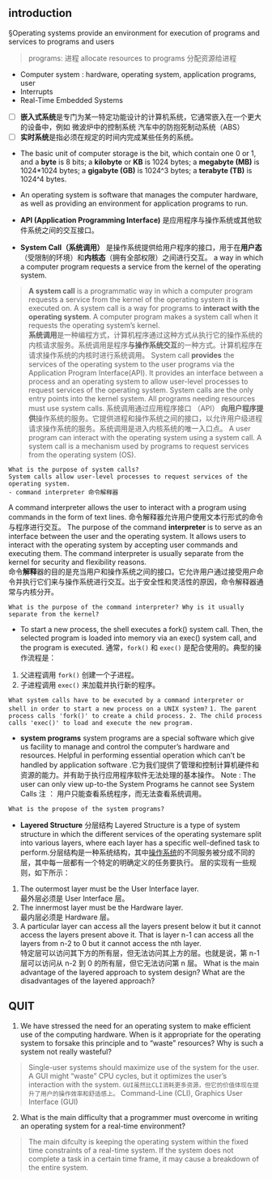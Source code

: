 

## introduction
§Operating systems provide an environment for execution of programs and services to programs and users
> programs: 进程
> allocate resources to programs 分配资源给进程
 - Computer system :  hardware,  operating system,  application programs,  user
 - Interrupts
 - Real-Time Embedded Systems
> 
> 
 - [ ] **嵌入式系统**是专门为某一特定功能设计的计算机系统，它通常嵌入在一个更大的设备中，例如  微波炉中的控制系统  汽车中的防抱死制动系统（ABS）
 - [ ] **实时系统**是指必须在规定的时间内完成某些任务的系统。
 - The basic unit of computer storage is the bit, which contain one 0 or 1, and a **byte** is 8 bits; a **kilobyte** or **KB** is 1024 bytes; a **megabyte (MB)** is 1024*1024 bytes; a **gigabyte (GB)** is 1024^3 bytes; a **terabyte (TB)** is 1024^4 bytes.
 - An operating system is software that manages the computer hardware, as well as providing an environment for application programs to run.

- **API (Application Programming Interface)** 是应用程序与操作系统或其他软件系统之间的交互接口。
- **System Call（系统调用）** 是操作系统提供给用户程序的接口，用于在**用户态**（受限制的环境）和**内核态**（拥有全部权限）之间进行交互。
a way in which a computer program requests a service from the kernel of the operating system.
>****A system call**** is a programmatic way in which a computer program requests a service from the kernel of the operating system it is executed on. A system call is a way for programs to ****interact with the operating system****. A computer program makes a system call when it requests the operating system’s kernel.  
****系统调用****是一种编程方式，计算机程序通过这种方式从执行它的操作系统的内核请求服务。系统调用是程序****与操作系统交互****的一种方式。计算机程序在请求操作系统的内核时进行系统调用。
System call ****provides**** the services of the operating system to the user programs via the Application Program Interface(API). It provides an interface between a process and an operating system to allow user-level processes to request services of the operating system. System calls are the only entry points into the kernel system. All programs needing resources must use system calls.
系统调用通过应用程序接口 （API） ****向用户程序提供****操作系统的服务。它提供进程和操作系统之间的接口，以允许用户级进程请求操作系统的服务。系统调用是进入内核系统的唯一入口点。
A user program can interact with the operating system using a system call.
A system call is a mechanism used by programs to request services from the operating system (OS).

    What is the purpose of system calls?
    System calls allow user-level processes to request services of the operating system.
    - command interpreter 命令解释器
   A command interpreter allows the user to interact with a program using commands in the form of text lines. 命令解释器允许用户使用文本行形式的命令与程序进行交互。
   The purpose of the command **interpreter** is to serve as an interface between the user and the operating system. It allows users to interact with the operating system by accepting user commands and executing them. The command interpreter is usually separate from the kernel for security and flexibility reasons.  
命令**解释**器的目的是充当用户和操作系统之间的接口。它允许用户通过接受用户命令并执行它们来与操作系统进行交互。出于安全性和灵活性的原因，命令解释器通常与内核分开。

    What is the purpose of the command interpreter? Why is it usually separate from the kernel?
- To start a new process, the shell executes a fork() system call. Then, the selected program is loaded into memory via an exec() system call, and the program is executed.
通常，`fork()` 和 `exec()` 是配合使用的。典型的操作流程是：

1.  父进程调用 `fork()` 创建一个子进程。
2.  子进程调用 `exec()` 来加载并执行新的程序。

` What system calls have to be executed by a command interpreter or shell in order to start a new process on a UNIX system? `
`1. The parent process calls 'fork()' to create a child process.
2. The child process calls 'exec()' to load and execute the new program.`

- **system programs**
system programs are a special software which give us facility to manage and control the computer’s hardware and resources. Helpful in performing essential operation which can’t be handled by application software .它为我们提供了管理和控制计算机硬件和资源的能力。并有助于执行应用程序软件无法处理的基本操作。
Note : The user can only view up-to-the System Programs he cannot see System Calls 注 ： 用户只能查看系统程序，而无法查看系统调用。

 `What is the propose of the system programs?`

- **Layered Structure**  分层结构
Layered Structure is a type of system structure in which the different services of the operating systemare split into various layers, where each layer has a specific well-defined task to perform.分层结构是一种系统结构，其中[操作系统](https://www.geeksforgeeks.org/operating-systems/)的不同服务被分成不同的层，其中每一层都有一个特定的明确定义的任务要执行。
层的实现有一些规则，如下所示：
1.  The outermost layer must be the User Interface layer.  
    最外层必须是 User Interface 层。
2.  The innermost layer must be the Hardware layer.  
    最内层必须是 Hardware 层。
3.  A particular layer can access all the layers present below it but it cannot access the layers present above it. That is layer n-1 can access all the layers from n-2 to 0 but it cannot access the nth layer.  
    特定层可以访问其下方的所有层，但无法访问其上方的层。也就是说，第 n-1 层可以访问从 n-2 到 0 的所有层，但它无法访问第 n 层。
     What is the main advantage of the layered approach to system design? What are the disadvantages of the layered approach? 

## QUIT	
 1. We have stressed the need for an operating system to make efficient use of the computing hardware. When is it appropriate for the operating system to forsake this principle and to “waste” resources? Why is such a system not really wasteful?
> Single-user systems should maximize use of the system for the user. A GUI might “waste” CPU cycles, but it optimizes the user’s interaction with the system.
> `GUI虽然比CLI消耗更多资源，但它的价值体现在提升了用户的操作效率和舒适感上。`
> Command-Line  (CLI), Graphics  User  Interface  (GUI)
 2. What is the main difficulty that a programmer must overcome in writing an operating system for a real-time environment?
 >The main difculty is keeping the operating system within the fixed time constraints of a real-time system. If the system does not complete a task in a certain time frame, it may cause a breakdown of the entire system.



<!--stackedit_data:
eyJwcm9wZXJ0aWVzIjoidGl0bGU6IHBpY1xuYXV0aG9yOiBmZW
lcbiIsImRpc2N1c3Npb25zIjp7IjFDOFAxTWFuekFvSkZVTjki
Onsic3RhcnQiOjI4NjAsImVuZCI6Mjk1MSwidGV4dCI6IldoYX
QgaXMgdGhlIHB1cnBvc2Ugb2YgdGhlIGNvbW1hbmQgaW50ZXJw
cmV0ZXI/IFdoeSBpcyBpdCB1c3VhbGx5IHNlcGFyYXRlIGZyb2
3igKYifSwiWDljSnBUOWRJTFYxcXZUYyI6eyJzdGFydCI6Mzg4
NCwiZW5kIjozOTI5LCJ0ZXh0IjoiYFdoYXQgaXMgdGhlIHByb3
Bvc2Ugb2YgdGhlIHN5c3RlbSBwcm9ncmFtcz9gIn0sImhpYUU0
ZVdTTW9hUUpqM0wiOnsic3RhcnQiOjQ3MzYsImVuZCI6NDg1Ni
widGV4dCI6IldoYXQgaXMgdGhlIG1haW4gYWR2YW50YWdlIG9m
IHRoZSBsYXllcmVkIGFwcHJvYWNoIHRvIHN5c3RlbSBkZXNpZ2
4/IFdoYXQgYXJlIHTigKYifX0sImNvbW1lbnRzIjp7Im5sMzd3
ZjhSR1NmVlUwejkiOnsiZGlzY3Vzc2lvbklkIjoiMUM4UDFNYW
56QW9KRlVOOSIsInN1YiI6ImdvOjEwNTI5MTMwNTUxMzgyOTk4
OTAwNyIsInRleHQiOiJJdCByZWFkcyBjb21tYW5kcyBmcm9tIH
RoZSB1c2VyIG9yIGEgZmlsZSBhbmQgZXhlY3V0ZXMgdGhlbSwg
dHVybmluZyB0aGVtIGludG8gb25lIG9yIG1vcmUgc3lzdGVtIG
NhbGxzLlxuICAgIEZvciBzZWN1cml0eSBhbmQgZmxleGliaWxp
dHksIGFuZCBpbnRlcnByZXRlciBtYXkvaXMgc3ViamVjdCB0by
BjaGFuZ2UuIiwiY3JlYXRlZCI6MTczNDg0ODU2MzkxNX0sIjlX
RDI0dmRNbWljSVE1dXAiOnsiZGlzY3Vzc2lvbklkIjoiWDljSn
BUOWRJTFYxcXZUYyIsInN1YiI6ImdvOjEwNTI5MTMwNTUxMzgy
OTk4OTAwNyIsInRleHQiOiJTeXN0ZW0gcHJvZ3JhbXMgY2FuIG
JlIHRob3VnaHQgb2YgYXMgYnVuZGxlcyBvZiB1c2VmdWwgc3lz
dGVtIGNhbGxzLiBUaGV5IHByb3ZpZGUgYmFzaWMgZnVuY3Rpb2
5hbGl0eSB0byB1c2VycyBzbyB0aGF0IHVzZXJzIGRvIG5vdCBu
ZWVkIHRvIHdyaXRlIHRoZWlyIG93biBwcm9ncmFtcyB0byBzb2
x2ZSBjb21tb24gcHJvYmxlbXMuXG7ns7vnu5/nqIvluo/lj6/k
u6XooqvnnIvkvZzmmK/mnInnlKjnmoTns7vnu5/osIPnlKjnmo
Tpm4blkIjjgILlroPku6zkuLrnlKjmiLfmj5Dkvpvln7rmnKzl
ip/og73vvIzkvb/nlKjmiLfml6DpnIDnvJblhpnoh6rlt7Hnmo
TnqIvluo/mnaXop6PlhrPluLjop4Hpl67popjjgIIiLCJjcmVh
dGVkIjoxNzM0ODQ4Njc2MzA4fSwiMjR5SFAzZmtTVndLUFBtNC
I6eyJkaXNjdXNzaW9uSWQiOiJoaWFFNGVXU01vYVFKajNMIiwi
c3ViIjoiZ286MTA1MjkxMzA1NTEzODI5OTg5MDA3IiwidGV4dC
I6IlRoZSBzeXN0ZW0gaXMgZWFzaWVyIHRvIGRlYnVnIGFuZCBt
b2RpZnkgYmVjYXVzZSBjaGFuZ2VzIGFmZmVjdCBvbmx5IGxpbW
l0ZWQgc2VjdGlvbnMgb2YgdGhlIHN5c3RlbS5cbmRpc2FkdmFu
dGFnZSB0byB0aGUgbGF5ZXJlZCBhcHByb2FjaCBpcyB0aGUgYX
Bvb3IgcGVyZm9ybWFuY2UuIiwiY3JlYXRlZCI6MTczNDg1MDA1
MDQ2OH19LCJoaXN0b3J5IjpbLTE4NzUzNjIwNiw5NjQ2NTM1ND
AsLTE3NzQ2NTAxODgsLTE0MzA3NzkzMCwxNzEwNTQ5NjkxLC0y
MDExMjcwMzgwLC0xNTAxNzk1Mzg2LC01NDc3OTg1NDgsNzQyMz
MwMzIzLDY4ODkxMjQzNCwyMDA3OTU4ODYzLC02ODc3ODk4NDIs
NDIwMzExMDc5XX0=
-->